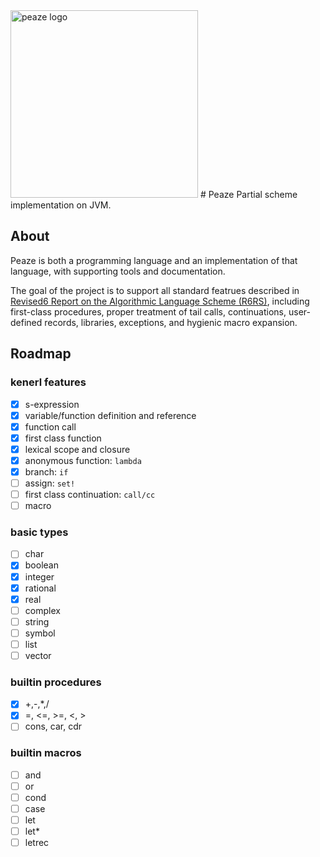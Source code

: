 <img src="https://raw.githubusercontent.com/pzque/peaze/master/doc/peaze-logo-sqaure.png" width="300" alt="peaze logo"/>
# Peaze
Partial scheme implementation on JVM.

## About
Peaze is both a programming language and an implementation of that language, with supporting tools and documentation.

The goal of the project is to support all standard featrues described in [Revised6 Report on the Algorithmic Language Scheme (R6RS)](http://www.r6rs.org/), including first-class procedures, proper treatment of tail calls, continuations, user-defined records, libraries, exceptions, and hygienic macro expansion.

## Roadmap
### kenerl features
- [x] s-expression
- [x] variable/function definition and reference
- [x] function call
- [x] first class function
- [x] lexical scope and closure
- [x] anonymous function: `lambda`
- [x] branch: `if`
- [ ] assign: `set!`
- [ ] first class continuation: `call/cc`
- [ ] macro

### basic types
- [ ] char
- [x] boolean
- [x] integer
- [x] rational
- [x] real
- [ ] complex
- [ ] string
- [ ] symbol
- [ ] list
- [ ] vector

### builtin procedures
- [x] +,-,*,/
- [x] =, <=, >=, <, > 
- [ ] cons, car, cdr

### builtin macros
- [ ] and
- [ ] or
- [ ] cond
- [ ] case
- [ ] let
- [ ] let*
- [ ] letrec
